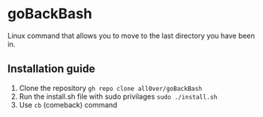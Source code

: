 # goBackBash
Linux command that allows you to move to the last directory you have been in.
## Installation guide
1. Clone the repository
`gh repo clone all0ver/goBackBash`
2. Run the install.sh file with sudo privilages
`sudo ./install.sh`
3. Use `cb` (comeback) command
